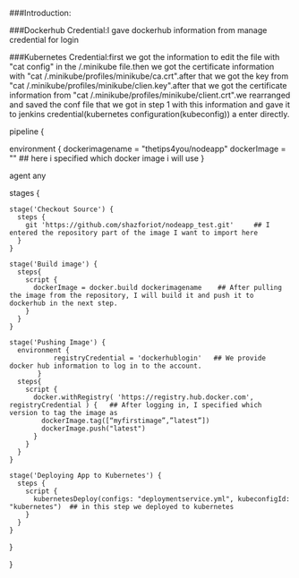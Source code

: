 ###Introduction:

###Dockerhub Credential:I gave dockerhub information from manage credential for login

###Kubernetes Credential:first we got the information to edit the file with "cat config" in the /.minikube file.then we got the certificate information with "cat /.minikube/profiles/minikube/ca.crt".after that we got the key from "cat /.minikube/profiles/minikube/clien.key".after that we got the certificate information from "cat /.minikube/profiles/minikube/client.crt".we rearranged and saved the conf file that we got in step 1 with this information and gave it to jenkins credential(kubernetes configuration(kubeconfig)) a enter directly.















pipeline {

  environment {
    dockerimagename = "thetips4you/nodeapp"
    dockerImage = ""                              ## here i specified which docker image i will use
  }

  agent any

  stages {

    stage('Checkout Source') {
      steps {
        git 'https://github.com/shazforiot/nodeapp_test.git'     ## I entered the repository part of the image I want to import here
      }
    }

    stage('Build image') {
      steps{
        script {
          dockerImage = docker.build dockerimagename    ## After pulling the image from the repository, I will build it and push it to dockerhub in the next step.
        }
      }
    }

    stage('Pushing Image') {
      environment {
               registryCredential = 'dockerhublogin'   ## We provide docker hub information to log in to the account.
           }
      steps{
        script {
          docker.withRegistry( 'https://registry.hub.docker.com', registryCredential ) {   ## After logging in, I specified which version to tag the image as
            dockerImage.tag([“myfirstimage”,”latest”])
            dockerImage.push("latest")
          }
        }
      }
    }

    stage('Deploying App to Kubernetes') {
      steps {
        script {
          kubernetesDeploy(configs: "deploymentservice.yml", kubeconfigId: "kubernetes")  ## in this step we deployed to kubernetes
        }
      }
    }

  }

}
